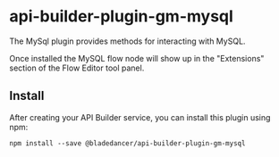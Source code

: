 # api-builder-plugin-gm-mysql

The MySql plugin provides methods for interacting with MySQL.

Once installed the MySQL flow node will show up in the "Extensions" section of the Flow Editor tool panel.

## Install

After creating your API Builder service, you can install this plugin using npm:

```
npm install --save @bladedancer/api-builder-plugin-gm-mysql
```
